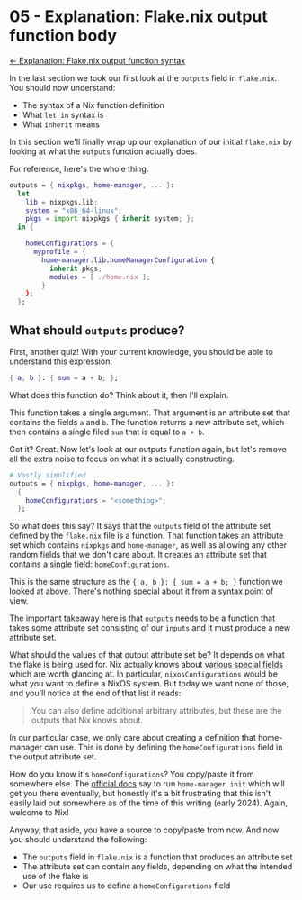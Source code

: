 # 05 - Explanation: Flake.nix output function body

[<- Explanation: Flake.nix output function syntax](04-explain-outputs-function.md)

In the last section we took our first look at the `outputs` field in
`flake.nix`. You should now understand:

- The syntax of a Nix function definition
- What `let in` syntax is
- What `inherit` means

In this section we'll finally wrap up our explanation of our initial
`flake.nix` by looking at what the `outputs` function actually does.

For reference, here's the whole thing.

```nix
outputs = { nixpkgs, home-manager, ... }:
  let
    lib = nixpkgs.lib;
    system = "x86_64-linux";
    pkgs = import nixpkgs { inherit system; };
  in {

    homeConfigurations = {
      myprofile = {
        home-manager.lib.homeManagerConfiguration {
          inherit pkgs;
          modules = [ ./home.nix ];
        }
    };
  };
```

## What should `outputs` produce?

First, another quiz! With your current knowledge, you should be able to
understand this expression:

```nix
{ a, b }: { sum = a + b; };
```

What does this function do? Think about it, then I'll explain.

This function takes a single argument. That argument is an attribute set that
contains the fields `a` and `b`. The function returns a new attribute set,
which then contains a single filed `sum` that is equal to `a + b`.

Got it? Great. Now let's look at our outputs function again, but let's remove
all the extra noise to focus on what it's actually constructing.

```nix
# Vastly simplified
outputs = { nixpkgs, home-manager, ... }:
  {
    homeConfigurations = "<something>";
  };
```

So what does this say? It says that the `outputs` field of the attribute set
defined by the `flake.nix` file is a function. That function takes an attribute
set which contains `nixpkgs` and `home-manager`, as well as allowing any other
random fields that we don't care about. It creates an attribute set that
contains a single field: `homeConfigurations`.

This is the same structure as the `{ a, b }: { sum = a + b; }` function we
looked at above. There's nothing special about it from a syntax point of view.

The important takeaway here is that `outputs` needs to be a function that takes
some attribute set consisting of our `inputs` and it must produce a new
attribute set.

What should the values of that output attribute set be? It depends on what the
flake is being used for. Nix actually knows about [various special fields](https://nixos.wiki/wiki/Flakes#Output_schema)
which are worth glancing at. In particular, `nixosConfigurations` would be what
you want to define a NixOS system. But today we want none of those, and you'll
notice at the end of that list it reads:

> You can also define additional arbitrary attributes, but these are the outputs that Nix knows about.

In our particular case, we only care about creating
a definition that home-manager can use. This is done by defining the
`homeConfigurations` field in the output attribute set.

How do you know it's `homeConfigurations`? You copy/paste it from somewhere
else. The [official docs](https://nix-community.github.io/home-manager/index.xhtml#sec-flakes-standalone)
say to run `home-manager init` which will get you there eventually, but honestly
it's a bit frustrating that this isn't easily laid out somewhere as of the time
of this writing (early 2024). Again, welcome to Nix!

Anyway, that aside, you have a source to copy/paste from now. And now you should
understand the following:

- The `outputs` field in `flake.nix` is a function that produces an attribute set
- The attribute set can contain any fields, depending on what the intended use of the flake is
- Our use requires us to define a `homeConfigurations` field
